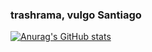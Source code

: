 ### trashrama, vulgo Santiago

[![Anurag's GitHub stats](https://github-readme-stats.vercel.app/api?username=trashrama)](https://github.com/anuraghazra/github-readme-stats)

<!--
**trashrama/trashrama** is a ✨ _special_ ✨ repository because its `README.md` (this file) appears on your GitHub profile.

Here are some ideas to get you started:

- 🔭 I’m currently working on ...
- 🌱 I’m currently learning ...
- 👯 I’m looking to collaborate on ...
- 🤔 I’m looking for help with ...
- 💬 Ask me about ...
- 📫 How to reach me: ...
- 😄 Pronouns: ...
- ⚡ Fun fact: ...
-->
